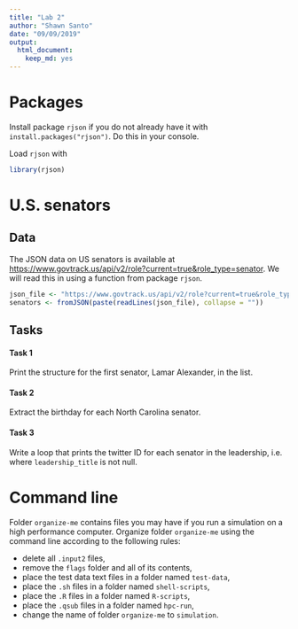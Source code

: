 ```yaml
---
title: "Lab 2"
author: "Shawn Santo"
date: "09/09/2019"
output: 
  html_document:
    keep_md: yes
---
```




# Packages

Install package `rjson` if you do not already have it with 
`install.packages("rjson")`. Do this in your console.

Load `rjson` with


```r
library(rjson)
```

# U.S. senators

## Data

The JSON data on US senators is available at 
https://www.govtrack.us/api/v2/role?current=true&role_type=senator. We will
read this in using a function from package `rjson`.


```r
json_file <- "https://www.govtrack.us/api/v2/role?current=true&role_type=senator"
senators <- fromJSON(paste(readLines(json_file), collapse = ""))
```

## Tasks

#### Task 1

Print the structure for the first senator, Lamar Alexander, in the list.

#### Task 2

Extract the birthday for each North Carolina senator.

#### Task 3

Write a loop that prints the twitter ID for each senator in the leadership, i.e.
where `leadership_title` is not null.

# Command line

Folder `organize-me` contains files you may have if you run a simulation on
a high performance computer. Organize folder `organize-me` using the command 
line according to the following rules:

- delete all `.input2` files,
- remove the `flags` folder and all of its contents,
- place the test data text files in a folder named `test-data`,
- place the `.sh` files in a folder named `shell-scripts`,
- place the `.R` files in a folder named `R-scripts`,
- place the `.qsub` files in a folder named `hpc-run`,
- change the name of folder `organize-me` to `simulation`.







